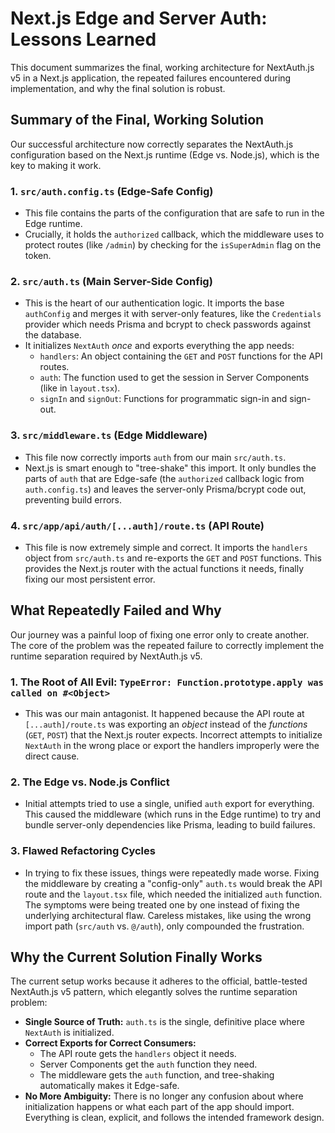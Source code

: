 # Next.js Edge and Server Auth: Lessons Learned

This document summarizes the final, working architecture for NextAuth.js v5 in a Next.js application, the repeated failures encountered during implementation, and why the final solution is robust.

## Summary of the Final, Working Solution

Our successful architecture now correctly separates the NextAuth.js configuration based on the Next.js runtime (Edge vs. Node.js), which is the key to making it work.

### 1. `src/auth.config.ts` (Edge-Safe Config)

- This file contains the parts of the configuration that are safe to run in the Edge runtime.
- Crucially, it holds the `authorized` callback, which the middleware uses to protect routes (like `/admin`) by checking for the `isSuperAdmin` flag on the token.

### 2. `src/auth.ts` (Main Server-Side Config)

- This is the heart of our authentication logic. It imports the base `authConfig` and merges it with server-only features, like the `Credentials` provider which needs Prisma and bcrypt to check passwords against the database.
- It initializes `NextAuth` *once* and exports everything the app needs:
    -   `handlers`: An object containing the `GET` and `POST` functions for the API routes.
    -   `auth`: The function used to get the session in Server Components (like in `layout.tsx`).
    -   `signIn` and `signOut`: Functions for programmatic sign-in and sign-out.

### 3. `src/middleware.ts` (Edge Middleware)

- This file now correctly imports `auth` from our main `src/auth.ts`.
- Next.js is smart enough to "tree-shake" this import. It only bundles the parts of `auth` that are Edge-safe (the `authorized` callback logic from `auth.config.ts`) and leaves the server-only Prisma/bcrypt code out, preventing build errors.

### 4. `src/app/api/auth/[...auth]/route.ts` (API Route)

- This file is now extremely simple and correct. It imports the `handlers` object from `src/auth.ts` and re-exports the `GET` and `POST` functions. This provides the Next.js router with the actual functions it needs, finally fixing our most persistent error.

## What Repeatedly Failed and Why

Our journey was a painful loop of fixing one error only to create another. The core of the problem was the repeated failure to correctly implement the runtime separation required by NextAuth.js v5.

### 1. The Root of All Evil: `TypeError: Function.prototype.apply was called on #<Object>`

- This was our main antagonist. It happened because the API route at `[...auth]/route.ts` was exporting an *object* instead of the *functions* (`GET`, `POST`) that the Next.js router expects. Incorrect attempts to initialize `NextAuth` in the wrong place or export the handlers improperly were the direct cause.

### 2. The Edge vs. Node.js Conflict

- Initial attempts tried to use a single, unified `auth` export for everything. This caused the middleware (which runs in the Edge runtime) to try and bundle server-only dependencies like Prisma, leading to build failures.

### 3. Flawed Refactoring Cycles

- In trying to fix these issues, things were repeatedly made worse. Fixing the middleware by creating a "config-only" `auth.ts` would break the API route and the `layout.tsx` file, which needed the initialized `auth` function. The symptoms were being treated one by one instead of fixing the underlying architectural flaw. Careless mistakes, like using the wrong import path (`src/auth` vs. `@/auth`), only compounded the frustration.

## Why the Current Solution Finally Works

The current setup works because it adheres to the official, battle-tested NextAuth.js v5 pattern, which elegantly solves the runtime separation problem:

-   **Single Source of Truth:** `auth.ts` is the single, definitive place where `NextAuth` is initialized.
-   **Correct Exports for Correct Consumers:**
    -   The API route gets the `handlers` object it needs.
    -   Server Components get the `auth` function they need.
    -   The middleware gets the `auth` function, and tree-shaking automatically makes it Edge-safe.
-   **No More Ambiguity:** There is no longer any confusion about where initialization happens or what each part of the app should import. Everything is clean, explicit, and follows the intended framework design.
